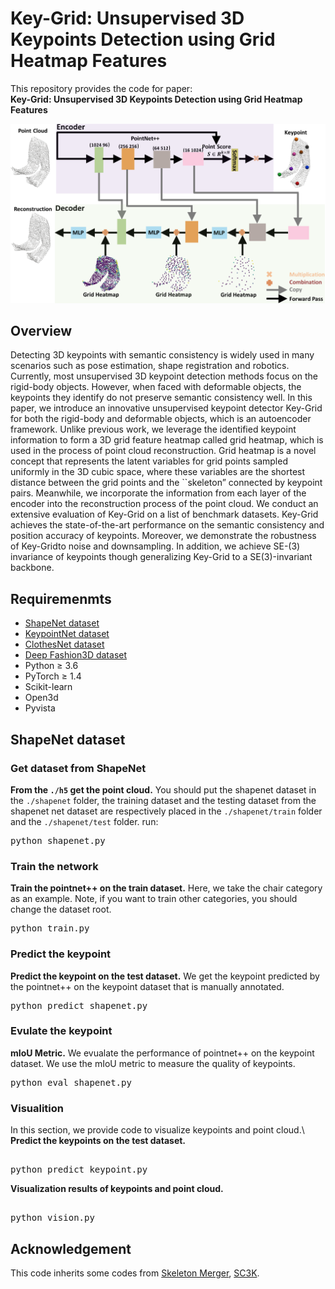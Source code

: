 # Key-Grid: Unsupervised 3D Keypoints Detection using Grid Heatmap Features

This repository provides the  code for paper: <br>
**Key-Grid: Unsupervised 3D Keypoints Detection using Grid Heatmap Features**
<p align="center">
    <img src="./image/allmethod.png" width="1000"><br>
  
## Overview
Detecting 3D keypoints with semantic consistency is widely used in many scenarios such as pose estimation, shape registration and robotics.
Currently, most unsupervised 3D keypoint detection methods focus on the rigid-body objects. 
However, when faced with deformable objects, the keypoints they identify do not preserve semantic consistency well.
In this paper, we introduce an innovative unsupervised keypoint detector Key-Grid for both the rigid-body and deformable objects, which is an autoencoder framework. 
Unlike previous work, we leverage the identified keypoint information to form a 3D grid feature heatmap called grid heatmap, which is used in the process of point cloud reconstruction.
Grid heatmap is a novel concept that represents the latent variables for grid points sampled uniformly in the 3D cubic space, where these variables are the shortest distance between the grid points and the ``skeleton” connected by keypoint pairs.
Meanwhile, we incorporate the information from each layer of the encoder into the reconstruction process of the point cloud.
We conduct an extensive evaluation of Key-Grid on  a list of benchmark datasets. 
Key-Grid achieves the state-of-the-art performance on the semantic consistency and position accuracy of keypoints.
Moreover, we demonstrate the robustness of Key-Gridto noise and downsampling. 
In addition, we achieve SE-(3) invariance of keypoints though generalizing Key-Grid to a SE(3)-invariant backbone.
## Requiremenmts
* [ShapeNet dataset](https://github.com/qq456cvb/KeypointNet)
* [KeypointNet dataset](https://github.com/qq456cvb/KeypointNet)
* [ClothesNet dataset](https://sites.google.com/view/clothesnet/home)
* [Deep Fashion3D dataset](https://github.com/GAP-LAB-CUHK-SZ/deepFashion3D)
* Python ≥ 3.6
* PyTorch ≥ 1.4
* Scikit-learn
* Open3d
* Pyvista
## ShapeNet dataset
### Get dataset from ShapeNet
**From the `./h5` get the point cloud.** You should put the shapenet dataset in the `./shapenet` folder, the training dataset and the testing dataset from the shapenet net dataset are respectively placed in the `./shapenet/train` folder and the `./shapenet/test` folder. run:
<pre>
python shapenet.py 
</pre>
### Train the network
**Train the pointnet++ on the train dataset.** Here, we take the chair category as an example. Note, if you want to train other categories, you should change the dataset root.
<pre>
python train.py 
</pre>
### Predict the keypoint
**Predict the keypoint on the test dataset.** We get the keypoint predicted by the pointnet++ on the keypoint dataset that is manually annotated.
<pre>
python predict_shapenet.py  
</pre>
### Evulate the keypoint
**mIoU Metric.** We evualate the performance of pointnet++ on the keypoint dataset. We use the mIoU metric to measure the quality of keypoints.
<pre>
python eval_shapenet.py 
</pre>

### Visualition
In this section, we provide code to visualize keypoints and point cloud.\ 
**Predict the keypoints on the test dataset.**  
<pre> 
python predict_keypoint.py  
</pre>
**Visualization results of keypoints and point cloud.** 
<pre> 
python vision.py  
</pre>
## Acknowledgement
This code inherits some codes from [Skeleton Merger](https://github.com/eliphatfs/SkeletonMerger), [SC3K](https://github.com/IIT-PAVIS/SC3K).
